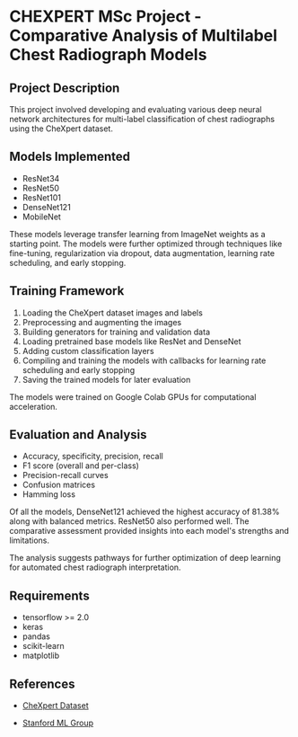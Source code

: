 # CHEXPERT MSc Project - Comparative Analysis of Multilabel Chest Radiograph Models

## Project Description

This project involved developing and evaluating various deep neural network architectures for multi-label classification of chest radiographs using the CheXpert dataset.

## Models Implemented

- ResNet34
- ResNet50
- ResNet101
- DenseNet121
- MobileNet

These models leverage transfer learning from ImageNet weights as a starting point. The models were further optimized through techniques like fine-tuning, regularization via dropout, data augmentation, learning rate scheduling, and early stopping.

## Training Framework

1. Loading the CheXpert dataset images and labels
2. Preprocessing and augmenting the images
3. Building generators for training and validation data
4. Loading pretrained base models like ResNet and DenseNet
5. Adding custom classification layers
6. Compiling and training the models with callbacks for learning rate scheduling and early stopping
7. Saving the trained models for later evaluation

The models were trained on Google Colab GPUs for computational acceleration.

## Evaluation and Analysis

- Accuracy, specificity, precision, recall
- F1 score (overall and per-class)
- Precision-recall curves
- Confusion matrices
- Hamming loss

Of all the models, DenseNet121 achieved the highest accuracy of 81.38% along with balanced metrics. ResNet50 also performed well. The comparative assessment provided insights into each model's strengths and limitations.

The analysis suggests pathways for further optimization of deep learning for automated chest radiograph interpretation.

## Requirements

- tensorflow >= 2.0
- keras
- pandas
- scikit-learn
- matplotlib

## References

- [CheXpert Dataset]((https://drive.google.com/drive/folders/1i7Mr78I63-nNxOOgYPaPszZnGy4eSbl2?usp=drive_link))

- [Stanford ML Group]((https://stanfordaimi.azurewebsites.net/datasets/8cbd9ed4-2eb9-4565-affc-111cf4f7ebe2)https://stanfordaimi.azurewebsites.net/datasets/8cbd9ed4-2eb9-4565-affc-111cf4f7ebe2)
